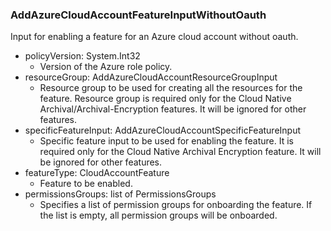 ### AddAzureCloudAccountFeatureInputWithoutOauth
Input for enabling a feature for an Azure cloud account without oauth.

- policyVersion: System.Int32
  - Version of the Azure role policy.
- resourceGroup: AddAzureCloudAccountResourceGroupInput
  - Resource group to be used for creating all the resources for the feature. Resource group is required only for the Cloud Native Archival/Archival-Encryption features. It will be ignored for other features.
- specificFeatureInput: AddAzureCloudAccountSpecificFeatureInput
  - Specific feature input to be used for enabling the feature. It is required only for the Cloud Native Archival Encryption feature. It will be ignored for other features.
- featureType: CloudAccountFeature
  - Feature to be enabled.
- permissionsGroups: list of PermissionsGroups
  - Specifies a list of permission groups for onboarding the feature. If the list is empty, all permission groups will be onboarded.
